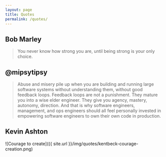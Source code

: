 ```yaml
---
layout: page
title: Quotes
permalink: /quotes/
---
```


## Bob Marley

> You never know how strong you are, until being strong is your only choice.

## @mipsytipsy

> Abuse and misery pile up when you are building and running large software systems without understanding them, without good feedback loops. Feedback loops are not a punishment. They mature you into a wise elder engineer.  They give you agency, mastery, autonomy, direction. And that is why software engineers, management, and ops engineers should all feel personally invested in empowering software engineers to own their own code in production.

## Kevin Ashton

![Courage to create]({{ site.url }}/img/quotes/kentbeck-courage-creation.png)
